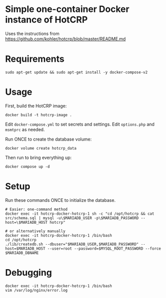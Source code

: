 # Simple one-container Docker instance of HotCRP

Uses the instructions from https://github.com/kohler/hotcrp/blob/master/README.md

# Requirements

```shell
sudo apt-get update && sudo apt-get install -y docker-compose-v2
```

# Usage

First, build the HotCRP image:

```shell
docker build -t hotcrp-image .
```

Edit `docker-compose.yml` to set secrets and settings.
Edit `options.php` and `msmtprc` as needed.

Run ONCE to create the database volume:

```shell
docker volume create hotcrp_data
```

Then run to bring everything up:

```shell
docker compose up -d
```

# Setup

Run these commands ONCE to initialize the database.

```shell
# Easier: one-command method
docker exec -it hotcrp-docker-hotcrp-1 sh -c "cd /opt/hotcrp && cat src/schema.sql | mysql -u\$MARIADB_USER -p\$MARIADB_PASSWORD --host=\$MARIADB_HOST hotcrp"

# or alternatively manually
docker exec -it hotcrp-docker-hotcrp-1 /bin/bash
cd /opt/hotcrp
./lib/createdb.sh --dbuser="$MARIADB_USER,$MARIADB_PASSWORD" --host=$MARIADB_HOST --user=root --password=$MYSQL_ROOT_PASSWORD --force $MARIADB_DBNAME
```

# Debugging

```shell
docker exec -it hotcrp-docker-hotcrp-1 /bin/bash
vim /var/log/nginx/error.log
```
